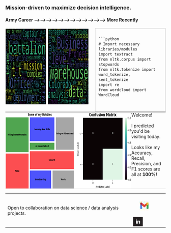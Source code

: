 ### Mission-driven to maximize decision intelligence.

#### Army Career &#10230;&#10230;&#10230;&#10230;&#10230;&#10230;&#10230;&#10230;&#10230;&#10230;&#10230;&#10230; More Recently

<div style="display: flex; align-items: start; gap: 20px;">

  <!-- Image Container -->
  <div>
    <img src="Wordclouds_Combined.png" alt="Work Experience Wordclouds" width="685" height="241" style="vertical-align: middle;"/>
  </div>

  <!-- Scrollable Code Container -->
  <div style="overflow-y: auto; max-width: 200px; max-height: 241px; border: 1px solid #ccc; padding: 10px;">
    <pre><code>```python
# Import necessary libraries/modules      
import textract
from nltk.corpus import stopwords
from nltk.tokenize import word_tokenize, sent_tokenize
import re
from wordcloud import WordCloud
      
# Extract text from the document
text = textract.process('/Users/chris/Desktop/Army.docx')

# Filter out character codewords
cleaned_text = re.sub(r'\\(n|xe2|x80|x99)', '', str(text))

# Tokenize the words in the text
tokens = word_tokenize(cleaned_text)

# Tokenizing the sentences in the text
sentences = sent_tokenize(cleaned_text)

# Remove stopwords and create 'filtered_tokens' variable
stop_words = set(stopwords.words('english'))
filtered_tokens = [word for word in tokens if word not in stop_words]

# Create wordcloud with filtered tokens
wordcloud = WordCloud(width=1400, height=1000).generate(' '.join(filtered_tokens))
plt.imshow(wordcloud, interpolation='bilinear')
plt.axis('off')
plt.show()
for i in range(10):
    print(i)
    </code></pre>
  </div>

</div>

<table style="border-collapse: collapse; border-spacing: 0; margin: 0; padding: 0;">
  <tr style="margin: 0; padding: 0;">
    <td style="margin: 0; padding: 0; border: none; align: left;">
      <img src="https://github.com/chrisaguirre3/chrisaguirre3/blob/main/tm_cm_gb_profile.png" alt="Hobbies Treemap and Confusion Matrix" width="685" height="241" style="width:4000px;margin: 0; padding: 0; display: block;"/>
    </td>
    <td style="vertical-align: top; margin: 0; padding: 0;">
      Welcome!<br><br> I predicted you'd be visiting today.<br><br>
      Looks like my Accuracy, Recall, Precision, and F1 scores are all at <strong>100%!</strong>
    </td>
  </tr>
</table>

<table>
  <tr>
    <td style="padding-right: 20px;"> <!-- Add padding to create space -->
      Open to collaboration on data science / data analysis projects.
    </td>
    <td>
      <a href="mailto:christophermiguelaguirre@gmail.com">
    <img src="gmail_hero.jpg" alt="Gmail" width="30" height="30" style="vertical-align: bottom; margin: 20px;"/>
 </a><a href="https://www.linkedin.com/in/christopher-aguirre7/">
    <img src="linkedin_logo2.jpg" alt="LinkedIn" width="30" height="30" style="vertical-align: bottom;"/>
</a>
    </td>
  </tr>
</table>


<!---
chrisaguirre3/chrisaguirre3 is a ✨ special ✨ repository because its `README.md` (this file) appears on your GitHub profile.
You can click the Preview link to take a look at your changes.
--->
